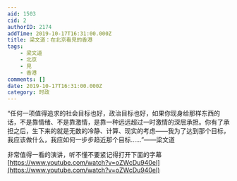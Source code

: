 ```yaml
---
aid: 1503
cid: 2
authorID: 2174
addTime: 2019-10-17T16:31:00.000Z
title: 梁文道：在北京看見的香港
tags:
    - 梁文道
    - 北京
    - 見
    - 香港
comments: []
date: 2019-10-17T16:31:00.000Z
category: 时政
---
```


“任何一项值得追求的社会目标也好，政治目标也好，如果你现身给那样东西的话，不是靠情绪、不是靠激情，是靠一种远远超过一时激情的深层承担。你有了承担之后，生下来的就是无数的冷静、计算、现实的考虑——我为了达到那个目标，我应该做什么，我应如何一步步趋近那个目标……”——梁文道

非常值得一看的演讲，听不懂不要紧记得打开下面的字幕 [https://www.youtube.com/watch?v=oZWcDu940eI](https://www.youtube.com/watch?v=oZWcDu940eI)

